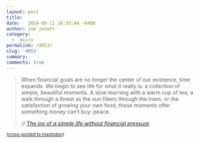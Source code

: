 ```yaml
---
layout: post
title:  
date:   2024-09-11 16:55:04 -0400
author: joe jenett
category:
  -  micro
permalink: /4053/
slug: '4053'
summary: 
comments: true
---
```

<blockquote class="quoteback" data-title="The joy of a simple life without financial pressure" data-author="//Adële" data-avatar="https://adele.pages.casa/md/adele24.png" cite="https://adele.pages.casa/md/blog/the-joy-of-a-simple-life-without-financial-pressure.md">
	<p>
		When financial goals are no longer the center of our existence, time expands. We begin to see life for what it really is: a collection of simple, beautiful moments. A slow morning with a warm cup of tea, a walk through a forest as the sun filters through the trees, or the satisfaction of growing your own food, these moments offer something money can’t buy: peace.
	</p>
	<footer>
		//
		<cite>
			<a href="https://adele.pages.casa/md/blog/the-joy-of-a-simple-life-without-financial-pressure.md">The joy of a simple life without financial pressure</a>
		</cite>
	</footer>
</blockquote>

<a href="https://brid.gy/publish/mastodon"><small>(cross-posted to mastodon)</small></a>